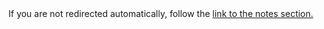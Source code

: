 [title: Muhammad Tim Humble - muhammadtim.com]:/
[menu: Notes]:/
[menu-locgroup: primary]:/
[order: 6]:/

<!DOCTYPE HTML>
<html lang="en-US">
    <head>
        <meta charset="UTF-8">
        <meta http-equiv="refresh" content="1;url=http://notes.muhammadtim.com">
        <script type="text/javascript">
            window.location.href = "http://notes.muhammadtim.com"
        </script>
        <title>Page Redirection to Muhammad Tim's Notes Page</title>
    </head>
    <body>
        <!-- Note: don't tell people to `click` the link, just tell them that it is a link. -->
        If you are not redirected automatically, follow the <a href='http://notes.muhammadtim.com'>link to the notes section.</a>
    </body>
</html>